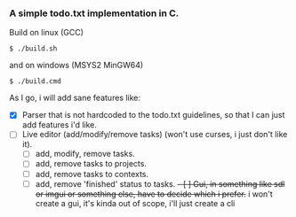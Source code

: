 ### A simple todo.txt implementation in C.

Build on linux (GCC)
```console
$ ./build.sh
```
and on windows (MSYS2 MinGW64)
```console
$ ./build.cmd
```

As I go, i will add sane features like:
- [x] Parser that is not hardcoded to the todo.txt guidelines, so that I can just add features i'd like.
- [ ] Live editor (add/modify/remove tasks) (won't use curses, i just don't like it).
	- [ ] add, modify, remove tasks.
	- [ ] add, remove tasks to projects.
	- [ ] add, remove tasks to contexts.
	- [ ] add, remove 'finished' status to tasks.
~~- [ ] Gui, in something like sdl or imgui or something else, have to decide which i prefer.~~ i won't create a gui, it's kinda out of scope, i'll just create a cli
